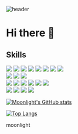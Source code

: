 ![header](https://capsule-render.vercel.app/api?type=rect&color=gradient&height=300&section=header&text=Moonlight's%20GitHub&fontSize=85&animation=fadeIn)
</br>

# Hi there 👋 

## Skills
<p>
<img src="https://img.shields.io/badge/HTML-E34F26?style=flat-square&logo=HTML5&logoColor=white"/> 
<img src="https://img.shields.io/badge/CSS3-1572B6?style=flat-square&logo=CSS3&logoColor=white"/> 
  <img src="https://img.shields.io/badge/JavaScript-F7DF1E?style=flat-square&logo=JavaScript&logoColor=white"/>
<img src="https://img.shields.io/badge/React-61DAFB?style=flat-square&logo=React&logoColor=white"/> 
  <img src="https://img.shields.io/badge/StyledComponents-DB7093?style=flat-square&logo=styled-components&logoColor=white"/>  
  <img src="https://img.shields.io/badge/TypeScript-3178C6?style=flat-square&logo=TypeScript&logoColor=white"/> 
 
<img src="https://img.shields.io/badge/Prettier-F7B93E?style=flat-square&logo=Prettier&logoColor=white"/> 
<img src="https://img.shields.io/badge/VSCode-007ACC?style=flat-square&logo=Visual Studio Code&logoColor=white"/> 
 <br>
  
 <img src="https://img.shields.io/badge/Adobe XD-FF61F6?style=flat-square&logo=Adobe XD&logoColor=white"/>
  <img src="https://img.shields.io/badge/Adobe Photoshop-31A8FF?style=flat-square&logo=Adobe Photoshop&logoColor=white"/>
  <img src="https://img.shields.io/badge/Adobe Premiere Pro-9999FF?style=flat-square&logo=Adobe Premiere Pro&logoColor=white"/>
  <br>
  <img src="https://img.shields.io/badge/Google Colab-F9AB00?style=flat-square&logo=Google Colab&logoColor=white"/> 
<img src="https://img.shields.io/badge/TensorFlow-FF6F00?style=flat-square&logo=TensorFlow&logoColor=white"/> 
 
  <img src="https://img.shields.io/badge/scikit learn-F7931E?style=flat-square&logo=scikit-learn&logoColor=white"/> 

 <img src="https://img.shields.io/badge/Jupyter-F37626?style=flat-square&logo=Jupyter&logoColor=white"/>
   <img src="https://img.shields.io/badge/NumPy-013243?style=flat-square&logo=NumPy&logoColor=white"/> 
   <img src="https://img.shields.io/badge/pandas-150458?style=flat-square&logo=pandas&logoColor=white"/>  
  <br>
  <img src="https://img.shields.io/badge/Python-3776AB?style=flat-square&logo=Python&logoColor=white"/> 
<img src="https://img.shields.io/badge/C-00599C?style=flat-square&logo=C&logoColor=white"/> 
<img src="https://img.shields.io/badge/C++-00599C?style=flat-square&logo=C&logoColor=white"/> 
<img src="https://img.shields.io/badge/Java-007396?style=flat-square&logo=Java&logoColor=white"/> 
</p>

[![Moonlight's GitHub stats](https://github-readme-stats.vercel.app/api?username=artist-moonlight&count_private=true&show_icons=true)](https://github.com/anuraghazra/github-readme-stats)


[![Top Langs](https://github-readme-stats.vercel.app/api/top-langs/?username=artist-moonlight&count_private=true)
](https://github.com/anuraghazra/github-readme-stats)

moonlight
<!--
**artist-moonlight/artist-moonlight** is a ✨ _special_ ✨ repository because its `README.md` (this file) appears on your GitHub profile.

Here are some ideas to get you started:

- 🔭 I’m currently working on ... studying2 exam
- 🌱 I’m currently learning ... machine learning
- 👯 I’m looking to collaborate on ... 시험기간12345678
- 🤔 I’m looking for help with ...
- 💬 Ask me about ...
- 📫 How to reach me: ...
- 😄 Pronouns: ...
- ⚡ Fun fact: ...
-->
